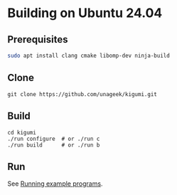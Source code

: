 # Building on Ubuntu 24.04

## Prerequisites

```bash
sudo apt install clang cmake libomp-dev ninja-build
```

## Clone

```
git clone https://github.com/unageek/kigumi.git
```

## Build

```
cd kigumi
./run configure  # or ./run c
./run build      # or ./run b
```

## Run

See [Running example programs](run.md).
